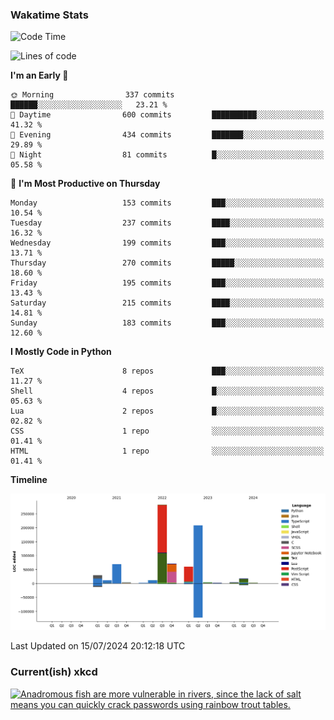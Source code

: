 ### Wakatime Stats
<!--START_SECTION:waka-->
![Code Time](http://img.shields.io/badge/Code%20Time-2%2C729%20hrs%2059%20mins-blue)

![Lines of code](https://img.shields.io/badge/From%20Hello%20World%20I%27ve%20Written-775.3%20thousand%20lines%20of%20code-blue)

**I'm an Early 🐤** 

```text
🌞 Morning                337 commits         ██████░░░░░░░░░░░░░░░░░░░   23.21 % 
🌆 Daytime                600 commits         ██████████░░░░░░░░░░░░░░░   41.32 % 
🌃 Evening                434 commits         ███████░░░░░░░░░░░░░░░░░░   29.89 % 
🌙 Night                  81 commits          █░░░░░░░░░░░░░░░░░░░░░░░░   05.58 % 
```
📅 **I'm Most Productive on Thursday** 

```text
Monday                   153 commits         ███░░░░░░░░░░░░░░░░░░░░░░   10.54 % 
Tuesday                  237 commits         ████░░░░░░░░░░░░░░░░░░░░░   16.32 % 
Wednesday                199 commits         ███░░░░░░░░░░░░░░░░░░░░░░   13.71 % 
Thursday                 270 commits         █████░░░░░░░░░░░░░░░░░░░░   18.60 % 
Friday                   195 commits         ███░░░░░░░░░░░░░░░░░░░░░░   13.43 % 
Saturday                 215 commits         ████░░░░░░░░░░░░░░░░░░░░░   14.81 % 
Sunday                   183 commits         ███░░░░░░░░░░░░░░░░░░░░░░   12.60 % 
```


**I Mostly Code in Python** 

```text
TeX                      8 repos             ███░░░░░░░░░░░░░░░░░░░░░░   11.27 % 
Shell                    4 repos             █░░░░░░░░░░░░░░░░░░░░░░░░   05.63 % 
Lua                      2 repos             █░░░░░░░░░░░░░░░░░░░░░░░░   02.82 % 
CSS                      1 repo              ░░░░░░░░░░░░░░░░░░░░░░░░░   01.41 % 
HTML                     1 repo              ░░░░░░░░░░░░░░░░░░░░░░░░░   01.41 % 
```



**Timeline**

![Lines of Code chart](https://raw.githubusercontent.com/joshuajeschek/joshuajeschek/main/assets/bar_graph.png)


 Last Updated on 15/07/2024 20:12:18 UTC
<!--END_SECTION:waka-->

### Current(ish) xkcd
<a id="xkcd-a" title="Anadromous fish are more vulnerable in rivers, since the lack of salt means you can quickly crack passwords using rainbow trout tables." href="https://www.xkcd.com" target="_blank">
        <img align="center" id="xkcd-img" src="https://imgs.xkcd.com/comics/hatchery.png" alt="Anadromous fish are more vulnerable in rivers, since the lack of salt means you can quickly crack passwords using rainbow trout tables." height=300 />
</a>
